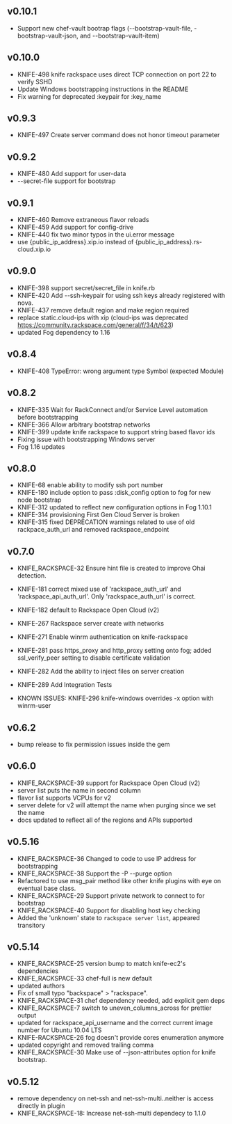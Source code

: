 ## v0.10.1
* Support new chef-vault bootrap flags (--bootstrap-vault-file, -bootstrap-vault-json, and --bootstrap-vault-item)

## v0.10.0
* KNIFE-498 knife rackspace uses direct TCP connection on port 22 to verify SSHD
* Update Windows bootstrapping instructions in the README
* Fix warning for deprecated :keypair for :key_name

## v0.9.3
* KNIFE-497 Create server command does not honor timeout parameter

## v0.9.2
* KNIFE-480 Add support for user-data
* --secret-file support for bootstrap

## v0.9.1
* KNIFE-460 Remove extraneous flavor reloads
* KNIFE-459 Add support for config-drive
* KNIFE-440 fix two minor typos in the ui.error message
* use {public_ip_address}.xip.io instead of {public_ip_address}.rs-cloud.xip.io

## v0.9.0
* KNIFE-398 support secret/secret_file in knife.rb
* KNIFE-420 Add --ssh-keypair for using ssh keys already registered with nova.
* KNIFE-437 remove default region and make region required
* replace static.cloud-ips with xip (cloud-ips was deprecated https://community.rackspace.com/general/f/34/t/623)
* updated Fog dependency to 1.16

## v0.8.4
* KNIFE-408 TypeError: wrong argument type Symbol (expected Module)

## v0.8.2
* KNIFE-335 Wait for RackConnect and/or Service Level automation before bootstrapping
* KNIFE-366 Allow arbitrary bootstrap networks
* KNIFE-399 update knife rackspace to support string based flavor ids
* Fixing issue with bootstrapping Windows server
* Fog 1.16 updates

## v0.8.0
* KNIFE-68 enable ability to modify ssh port number
* KNIFE-180 include option to pass :disk_config option to fog for new node bootstrap
* KNIFE-312 updated to reflect new configuration options in Fog 1.10.1
* KNIFE-314 provisioning First Gen Cloud Server is broken
* KNIFE-315 fixed DEPRECATION warnings related to use of old rackpace_auth_url and removed rackspace_endpoint

## v0.7.0
* KNIFE_RACKSPACE-32 Ensure hint file is created to improve Ohai detection.
* KNIFE-181 correct mixed use of 'rackspace_auth_url' and 'rackspace_api_auth_url'. Only 'rackspace_auth_url' is correct.
* KNIFE-182 default to Rackspace Open Cloud (v2)
* KNIFE-267 Rackspace server create with networks
* KNIFE-271 Enable winrm authentication on knife-rackspace
* KNIFE-281 pass https_proxy and http_proxy setting onto fog; added ssl_verify_peer setting to disable certificate validation
* KNIFE-282 Add the ability to inject files on server creation
* KNIFE-289 Add Integration Tests

* KNOWN ISSUES: KNIFE-296 knife-windows overrides -x option with winrm-user

## v0.6.2
* bump release to fix permission issues inside the gem

## v0.6.0
* KNIFE_RACKSPACE-39 support for Rackspace Open Cloud (v2)
* server list puts the name in second column
* flavor list supports VCPUs for v2
* server delete for v2 will attempt the name when purging since we set the name
* docs updated to reflect all of the regions and APIs supported

## v0.5.16
* KNIFE_RACKSPACE-36 Changed to code to use IP address for bootstrapping
* KNIFE_RACKSPACE-38 Support the -P --purge option
* Refactored to use msg_pair method like other knife plugins with eye on eventual base class.
* KNIFE_RACKSPACE-29 Support private network to connect to for bootstrap
* KNIFE_RACKSPACE-40 Support for disabling host key checking
* Added the 'unknown' state to `rackspace server list`, appeared transitory

## v0.5.14
* KNIFE_RACKSPACE-25 version bump to match knife-ec2's dependencies
* KNIFE_RACKSPACE-33 chef-full is new default
* updated authors
* Fix of small typo "backspace" > "rackspace".
* KNIFE_RACKSPACE-31 chef dependency needed, add explicit gem deps
* KNIFE_RACKSPACE-7 switch to uneven_columns_across for prettier output
* updated for rackspace_api_username and the correct current image number for Ubuntu 10.04 LTS
* KNIFE-RACKSPACE-26 fog doesn't provide cores enumeration anymore
* updated copyright and removed trailing comma
* KNIFE_RACKSPACE-30 Make use of --json-attributes option for knife
  bootstrap.

## v0.5.12
* remove dependency on net-ssh and net-ssh-multi..neither is access directly in plugin
* KNIFE_RACKSPACE-18: Increase net-ssh-multi dependecy to 1.1.0
